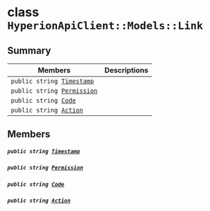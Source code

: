 # class `HyperionApiClient::Models::Link` 

## Summary

 Members                                | Descriptions                                
----------------------------------------|---------------------------------------------
`public string `[`Timestamp`](#class_hyperion_api_client_1_1_models_1_1_link_1a2f6cff44f7d31294dab060179c01445d) | 
`public string `[`Permission`](#class_hyperion_api_client_1_1_models_1_1_link_1a033dd78be5f1f73803d47db8079a774a) | 
`public string `[`Code`](#class_hyperion_api_client_1_1_models_1_1_link_1a3e3a861ea30ec6d94dbaba3f93fea8f3) | 
`public string `[`Action`](#class_hyperion_api_client_1_1_models_1_1_link_1a6cbcc18d725aac9ed8a4f9040221606c) | 

## Members

##### `public string `[`Timestamp`](#class_hyperion_api_client_1_1_models_1_1_link_1a2f6cff44f7d31294dab060179c01445d) 

##### `public string `[`Permission`](#class_hyperion_api_client_1_1_models_1_1_link_1a033dd78be5f1f73803d47db8079a774a) 

##### `public string `[`Code`](#class_hyperion_api_client_1_1_models_1_1_link_1a3e3a861ea30ec6d94dbaba3f93fea8f3) 

##### `public string `[`Action`](#class_hyperion_api_client_1_1_models_1_1_link_1a6cbcc18d725aac9ed8a4f9040221606c) 

